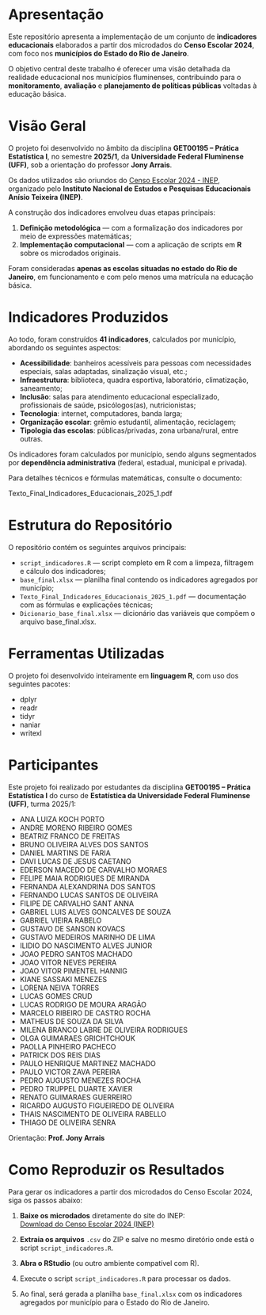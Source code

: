 # Apresentação

Este repositório apresenta a implementação de um conjunto de **indicadores educacionais** elaborados a partir dos microdados do **Censo Escolar 2024**, com foco nos **municípios do Estado do Rio de Janeiro**.

O objetivo central deste trabalho é oferecer uma visão detalhada da realidade educacional nos municípios fluminenses, contribuindo para o **monitoramento**, **avaliação** e **planejamento de políticas públicas** voltadas à educação básica.

# Visão Geral

O projeto foi desenvolvido no âmbito da disciplina **GET00195 – Prática Estatística I**, no semestre **2025/1**, da **Universidade Federal Fluminense (UFF)**, sob a orientação do professor **Jony Arrais**.

Os dados utilizados são oriundos do [Censo Escolar 2024 - INEP](https://www.gov.br/inep/pt-br/acesso-a-informacao/dados-abertos/microdados/censo-escolar), organizado pelo **Instituto Nacional de Estudos e Pesquisas Educacionais Anísio Teixeira (INEP)**.

A construção dos indicadores envolveu duas etapas principais:

1. **Definição metodológica** — com a formalização dos indicadores por meio de expressões matemáticas;
2. **Implementação computacional** — com a aplicação de scripts em **R** sobre os microdados originais.

Foram consideradas **apenas as escolas situadas no estado do Rio de Janeiro**, em funcionamento e com pelo menos uma matrícula na educação básica.

# Indicadores Produzidos

Ao todo, foram construídos **41 indicadores**, calculados por município, abordando os seguintes aspectos:

- **Acessibilidade**: banheiros acessíveis para pessoas com necessidades especiais, salas adaptadas, sinalização visual, etc.;
- **Infraestrutura**: biblioteca, quadra esportiva, laboratório, climatização, saneamento;
- **Inclusão**: salas para atendimento educacional especializado, profissionais de saúde, psicólogos(as), nutricionistas;
- **Tecnologia**: internet, computadores, banda larga;
- **Organização escolar**: grêmio estudantil, alimentação, reciclagem;
- **Tipologia das escolas**: públicas/privadas, zona urbana/rural, entre outras.

Os indicadores foram calculados por município, sendo alguns segmentados por **dependência administrativa** (federal, estadual, municipal e privada).

Para detalhes técnicos e fórmulas matemáticas, consulte o documento:

Texto_Final_Indicadores_Educacionais_2025_1.pdf

# Estrutura do Repositório

O repositório contém os seguintes arquivos principais:

- `script_indicadores.R` — script completo em R com a limpeza, filtragem e cálculo dos indicadores;
- `base_final.xlsx` — planilha final contendo os indicadores agregados por município;
- `Texto_Final_Indicadores_Educacionais_2025_1.pdf` — documentação com as fórmulas e explicações técnicas;
- `Dicionario_base_final.xlsx` — dicionário das variáveis que compõem o arquivo base_final.xlsx.

# Ferramentas Utilizadas

O projeto foi desenvolvido inteiramente em **linguagem R**, com uso dos seguintes pacotes:

- dplyr
- readr
- tidyr
- naniar
- writexl

# Participantes

Este projeto foi realizado por estudantes da disciplina **GET00195 – Prática Estatística I** do curso de **Estatística da Universidade Federal Fluminense (UFF)**, turma 2025/1:

- ANA LUIZA KOCH PORTO
- ANDRE MORENO RIBEIRO GOMES
- BEATRIZ FRANCO DE FREITAS
- BRUNO OLIVEIRA ALVES DOS SANTOS
- DANIEL MARTINS DE FARIA
- DAVI LUCAS DE JESUS CAETANO
- EDERSON MACEDO DE CARVALHO MORAES
- FELIPE MAIA RODRIGUES DE MIRANDA
- FERNANDA ALEXANDRINA DOS SANTOS
- FERNANDO LUCAS SANTOS DE OLIVEIRA
- FILIPE DE CARVALHO SANT ANNA
- GABRIEL LUIS ALVES GONCALVES DE SOUZA
- GABRIEL VIEIRA RABELO
- GUSTAVO DE SANSON KOVACS
- GUSTAVO MEDEIROS MARINHO DE LIMA
- ILIDIO DO NASCIMENTO ALVES JUNIOR
- JOAO PEDRO SANTOS MACHADO
- JOAO VITOR NEVES PEREIRA
- JOAO VITOR PIMENTEL HANNIG
- KIANE SASSAKI MENEZES
- LORENA NEIVA TORRES
- LUCAS GOMES CRUD
- LUCAS RODRIGO DE MOURA ARAGÃO
- MARCELO RIBEIRO DE CASTRO ROCHA
- MATHEUS DE SOUZA DA SILVA
- MILENA BRANCO LABRE DE OLIVEIRA RODRIGUES
- OLGA GUIMARAES GRICHTCHOUK
- PAOLLA PINHEIRO PACHECO
- PATRICK DOS REIS DIAS
- PAULO HENRIQUE MARTINEZ MACHADO
- PAULO VICTOR ZAVA PEREIRA
- PEDRO AUGUSTO MENEZES ROCHA
- PEDRO TRUPPEL DUARTE XAVIER
- RENATO GUIMARAES GUERREIRO
- RICARDO AUGUSTO FIGUEIREDO DE OLIVEIRA
- THAIS NASCIMENTO DE OLIVEIRA RABELLO
- THIAGO DE OLIVEIRA SENRA
  

Orientação: **Prof. Jony Arrais**


# Como Reproduzir os Resultados

Para gerar os indicadores a partir dos microdados do Censo Escolar 2024, siga os passos abaixo:

1. **Baixe os microdados** diretamente do site do INEP:  
   [Download do Censo Escolar 2024 (INEP)](https://download.inep.gov.br/dados_abertos/microdados_censo_escolar_2024.zip)

2. **Extraia os arquivos** `.csv` do ZIP e salve no mesmo diretório onde está o script `script_indicadores.R`.

3. **Abra o RStudio** (ou outro ambiente compatível com R).

4. Execute o script `script_indicadores.R` para processar os dados.

5. Ao final, será gerada a planilha `base_final.xlsx` com os indicadores agregados por município para o Estado do Rio de Janeiro.

